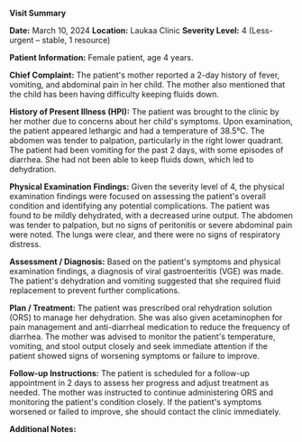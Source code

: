 **Visit Summary**

**Date:** March 10, 2024
**Location:** Laukaa Clinic
**Severity Level:** 4 (Less-urgent – stable, 1 resource)

**Patient Information:**
Female patient, age 4 years.

**Chief Complaint:**
The patient's mother reported a 2-day history of fever, vomiting, and abdominal pain in her child. The mother also mentioned that the child has been having difficulty keeping fluids down.

**History of Present Illness (HPI):**
The patient was brought to the clinic by her mother due to concerns about her child's symptoms. Upon examination, the patient appeared lethargic and had a temperature of 38.5°C. The abdomen was tender to palpation, particularly in the right lower quadrant. The patient had been vomiting for the past 2 days, with some episodes of diarrhea. She had not been able to keep fluids down, which led to dehydration.

**Physical Examination Findings:**
Given the severity level of 4, the physical examination findings were focused on assessing the patient's overall condition and identifying any potential complications. The patient was found to be mildly dehydrated, with a decreased urine output. The abdomen was tender to palpation, but no signs of peritonitis or severe abdominal pain were noted. The lungs were clear, and there were no signs of respiratory distress.

**Assessment / Diagnosis:**
Based on the patient's symptoms and physical examination findings, a diagnosis of viral gastroenteritis (VGE) was made. The patient's dehydration and vomiting suggested that she required fluid replacement to prevent further complications.

**Plan / Treatment:**
The patient was prescribed oral rehydration solution (ORS) to manage her dehydration. She was also given acetaminophen for pain management and anti-diarrheal medication to reduce the frequency of diarrhea. The mother was advised to monitor the patient's temperature, vomiting, and stool output closely and seek immediate attention if the patient showed signs of worsening symptoms or failure to improve.

**Follow-up Instructions:**
The patient is scheduled for a follow-up appointment in 2 days to assess her progress and adjust treatment as needed. The mother was instructed to continue administering ORS and monitoring the patient's condition closely. If the patient's symptoms worsened or failed to improve, she should contact the clinic immediately.

**Additional Notes:**